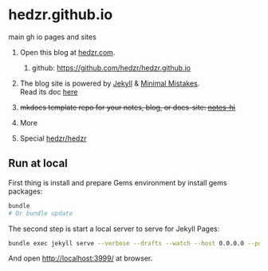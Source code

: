 # hedzr.github.io

main gh io pages and sites

1. Open this blog at [hedzr.com](https://hedzr.com).
   1. github: <https://github.com/hedzr/hedzr.github.io>

2. The blog site is powered by [Jekyll](https://jekyllrb.com/) & [Minimal Mistakes](https://mademistakes.com/work/minimal-mistakes-jekyll-theme/).  
   Read its doc [here](https://mmistakes.github.io/minimal-mistakes/docs/quick-start-guide/)

3. ~~mkdocs template repo for your notes, blog, or docs-site: [notes-hi](./notes-hi/)~~
4. More
5. Special [hedzr/hedzr](https://github.com/hedzr/hedzr)

## Run at local

First thing is install and prepare Gems environment by install gems packages:

```bash
bundle
# Or bundle update
```

The second step is start a local server to serve for Jekyll Pages:

```bash
bundle exec jekyll serve --verbose --drafts --watch --host 0.0.0.0 --port 3999
```

And open <http://localhost:3999/> at browser.
